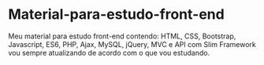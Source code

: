# Material-para-estudo-front-end

Meu material para estudo front-end contendo: HTML, CSS, Bootstrap, Javascript, ES6, PHP, Ajax, MySQL, jQuery, MVC e API com Slim Framework vou sempre atualizando de acordo com o que vou estudando.
